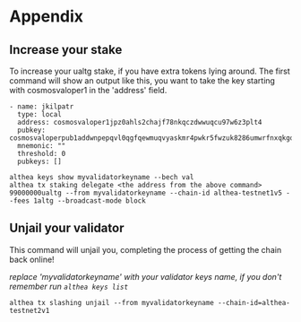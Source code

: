 # Appendix

## Increase your stake

To increase your ualtg stake, if you have extra tokens lying around. The first command will show an output like this, you want to take the key starting with cosmosvaloper1 in the 'address' field.

```
- name: jkilpatr
  type: local
  address: cosmosvaloper1jpz0ahls2chajf78nkqczdwwuqcu97w6z3plt4
  pubkey: cosmosvaloperpub1addwnpepqvl0qgfqewmuqvyaskmr4pwkr5fwzuk8286umwrfnxqkgqceg6ksu359m5q
  mnemonic: ""
  threshold: 0
  pubkeys: []

```

```
althea keys show myvalidatorkeyname --bech val
althea tx staking delegate <the address from the above command> 99000000ualtg --from myvalidatorkeyname --chain-id althea-testnet1v5 --fees 1altg --broadcast-mode block
```

## Unjail your validator

This command will unjail you, completing the process of getting the chain back online!

_replace 'myvalidatorkeyname' with your validator keys name, if you don't remember run `althea keys list`_

```
althea tx slashing unjail --from myvalidatorkeyname --chain-id=althea-testnet2v1
```

